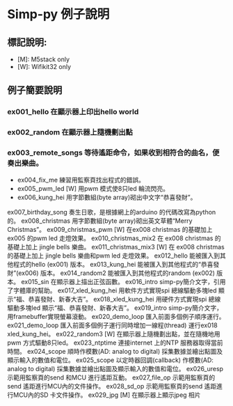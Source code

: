 # Simp-py 例子說明

## 標記說明:
* [M]: M5stack only
* [W]: Wifikit32 only

## 例子簡要說明

### ex001_hello 在顯示器上印出hello world

### ex002_random 在顯示器上隨機劃出點

### ex003_remote_songs 等待遙距命令，如果收到相符合的曲名，便奏出樂曲。

* ex004_fix_me 練習用監察頁找出程式的錯誤。
* ex005_pwm_led [W] 用pwm 模式使8只led 輪流閃亮。
* ex006_kung_hei 用字節數組(byte array)砌出中文字“恭喜發財”。

ex007_birthday_song 奏生日歌，是根據網上的arduino 的代碼改寫為python的。
ex008_christmas 用字節數組(byte array)砌出英文草體“Merry Christmas”。
ex009_christmas_pwm [W]  在ex008 christmas 的基礎加上 ex005 的pwm led 走燈效果。
ex010_christmas_mix2 在 ex008 christmas 的基礎上加上 jingle bells 樂曲。
ex011_christmas_mix3 [W] 在 ex008 christmas 的基礎上加上 jingle bells 樂曲和pwm led 走燈效果。
ex012_hello 能被匯入到其他程式的hello (ex001) 版本。
ex013_kung_hei 能被匯入到其他程式的“恭喜發財”(ex006) 版本。
ex014_random2 能被匯入到其他程式的random (ex002) 版本。
ex015_sin 在顯示器上描出正弦函數。
ex016_intro simp-py簡介文字，引用了字體庫的幫助。
ex017_xled_kung_hei 用軟件方式實現spi 總線驅動多塊led 顯示“福、恭喜發財、新春大吉”。
ex018_xled_kung_hei 用硬件方式實現spi 總線驅動多塊led 顯示“福、恭喜發財、新春大吉”。
ex019_intro simp-py簡介文字， 用framebuffer實現螢幕滾動。
ex020_demo_loop 匯入前面多個例子順序運行。
ex021_demo_loop 匯入前面多個例子運行同時增加一線程(thread) 運行ex018 xled_kung_hei。
ex022_random3 [W] 在顯示器上隨機劃出點，並在隨機地用pwm 方式驅動8只led。
ex023_ntptime 連接internet 上的NTP 服務器取得當前時間。
ex024_scope 順時作模數(AD: analog to digital) 採集數據並繪出點圖及顯示輸入的數值和電位。
ex025_scope 以定時器回調(callback) 作模數(AD: analog to digital) 採集數據並繪出點圖及顯示輸入的數值和電位。
ex026_uresp 示範用監察頁的send 和MCU 進行遙距互動。
ex027_file_op 示範用監察頁的send 遙距進行MCU內的文件操作。
ex028_sd_op 示範用監察頁的send 遙距進行MCU內的SD 卡文件操作。
ex029_jpg [M] 在顯示器上顯示jpeg 相片


